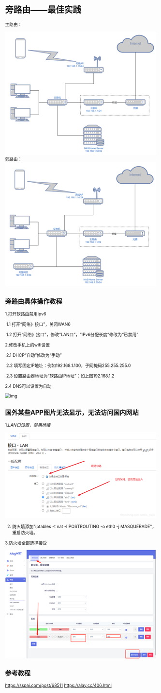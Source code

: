 # 旁路由——最佳实践

主路由：

<img src="https://github.com/JimmyWan2022/r2s-best-practice/blob/master/%E6%97%81%E8%B7%AF%E7%94%B1%20%E6%9C%80%E4%BD%B3%E5%AE%9E%E8%B7%B5.assets/%E4%B8%BB%E8%B7%AF%E7%94%B1.png" width="500px">
旁路由：

<img src="https://github.com/JimmyWan2022/r2s-best-practice/blob/master/%E6%97%81%E8%B7%AF%E7%94%B1%20%E6%9C%80%E4%BD%B3%E5%AE%9E%E8%B7%B5.assets/%E6%97%81%E8%B7%AF%E7%94%B1.png" width="500px">


## 旁路由具体操作教程

1.打开软路由禁用ipv6

​	1.1 打开“网络》接口”，关闭WAN6

​	1.2 打开“网络》接口”，修改“LAN口”，“IPv6分配长度”修改为“已禁用”

2.修改手机上的wifi设置

​	2.1 DHCP“自动”修改为“手动”

​	2.2 填写固定IP地址：例如192.168.1.100，子网掩码255.255.255.0

​	2.3 设置路由器地址为“软路由IP地址”：如上图192.168.1.2

   2.4 DNS可以设置为自动

![img](https://cdn.sspai.com/2021/08/28/article/254c2b0ee0718a890ee2f856a04a596c?imageView2/2/w/1120/q/90/interlace/1/ignore-error/1)

## 国外某些APP图片无法显示，无法访问国内网站

1.*LAN口设置，禁用桥接*

<img src="https://github.com/JimmyWan2022/r2s-best-practice/blob/master/%E6%97%81%E8%B7%AF%E7%94%B1%20%E6%9C%80%E4%BD%B3%E5%AE%9E%E8%B7%B5.assets/%E5%9B%BE%E7%89%87%E6%97%A0%E6%B3%95%E6%98%BE%E7%A4%BA.png" width="500px">

2. 防火墙添加"iptables -t nat -I POSTROUTING -o eth0 -j MASQUERADE"，重启防火墙。

3.防火墙全部选择接受

<img src="https://github.com/JimmyWan2022/r2s-best-practice/blob/master/%E6%97%81%E8%B7%AF%E7%94%B1%20%E6%9C%80%E4%BD%B3%E5%AE%9E%E8%B7%B5.assets/%E5%85%A8%E9%80%89%E6%8E%A5%E5%8F%97.png" width="500px">



## 参考教程

https://sspai.com/post/68511
https://alay.cc/406.html

